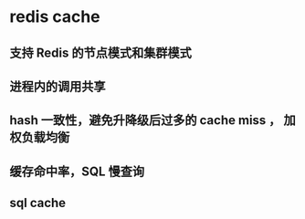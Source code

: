 # redis cache

## 支持 Redis 的节点模式和集群模式

## 进程内的调用共享

## hash 一致性，避免升降级后过多的 cache miss ， 加权负载均衡

## 缓存命中率，SQL 慢查询


## sql cache 
